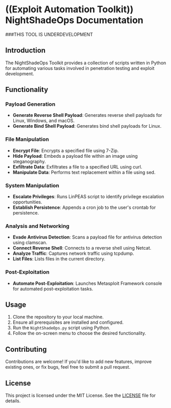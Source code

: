# ((Exploit Automation Toolkit)) NightShadeOps Documentation
###THIS TOOL IS UNDERDEVELOPMENT
## Introduction

The NightShadeOps Toolkit provides a collection of scripts written in Python for automating various tasks involved in penetration testing and exploit development.

## Functionality

### Payload Generation

- **Generate Reverse Shell Payload**: Generates reverse shell payloads for Linux, Windows, and macOS.
- **Generate Bind Shell Payload**: Generates bind shell payloads for Linux.

### File Manipulation

- **Encrypt File**: Encrypts a specified file using 7-Zip.
- **Hide Payload**: Embeds a payload file within an image using steganography.
- **Exfiltrate Data**: Exfiltrates a file to a specified URL using curl.
- **Manipulate Data**: Performs text replacement within a file using sed.

### System Manipulation

- **Escalate Privileges**: Runs LinPEAS script to identify privilege escalation opportunities.
- **Establish Persistence**: Appends a cron job to the user's crontab for persistence.

### Analysis and Networking

- **Evade Antivirus Detection**: Scans a payload file for antivirus detection using clamscan.
- **Connect Reverse Shell**: Connects to a reverse shell using Netcat.
- **Analyze Traffic**: Captures network traffic using tcpdump.
- **List Files**: Lists files in the current directory.

### Post-Exploitation

- **Automate Post-Exploitation**: Launches Metasploit Framework console for automated post-exploitation tasks.

## Usage

1. Clone the repository to your local machine.
2. Ensure all prerequisites are installed and configured.
3. Run the `NightShadeOps.py` script using Python.
4. Follow the on-screen menu to choose the desired functionality.

## Contributing

Contributions are welcome! If you'd like to add new features, improve existing ones, or fix bugs, feel free to submit a pull request.

## License

This project is licensed under the MIT License. See the [LICENSE](LICENSE) file for details.

